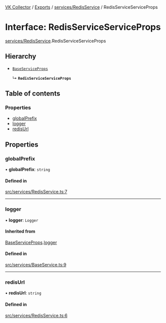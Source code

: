 [VK Collector](../README.md) / [Exports](../modules.md) / [services/RedisService](../modules/services_RedisService.md) / RedisServiceServiceProps

# Interface: RedisServiceServiceProps

[services/RedisService](../modules/services_RedisService.md).RedisServiceServiceProps

## Hierarchy

- [`BaseServiceProps`](services_BaseService.BaseServiceProps.md)

  ↳ **`RedisServiceServiceProps`**

## Table of contents

### Properties

- [globalPrefix](services_RedisService.RedisServiceServiceProps.md#globalprefix)
- [logger](services_RedisService.RedisServiceServiceProps.md#logger)
- [redisUrl](services_RedisService.RedisServiceServiceProps.md#redisurl)

## Properties

### globalPrefix

• **globalPrefix**: `string`

#### Defined in

[src/services/RedisService.ts:7](https://github.com/digitalchat-ru/digitalchat-vk-collector/blob/f91fa2b/src/services/RedisService.ts#L7)

___

### logger

• **logger**: `Logger`

#### Inherited from

[BaseServiceProps](services_BaseService.BaseServiceProps.md).[logger](services_BaseService.BaseServiceProps.md#logger)

#### Defined in

[src/services/BaseService.ts:9](https://github.com/digitalchat-ru/digitalchat-vk-collector/blob/f91fa2b/src/services/BaseService.ts#L9)

___

### redisUrl

• **redisUrl**: `string`

#### Defined in

[src/services/RedisService.ts:6](https://github.com/digitalchat-ru/digitalchat-vk-collector/blob/f91fa2b/src/services/RedisService.ts#L6)
